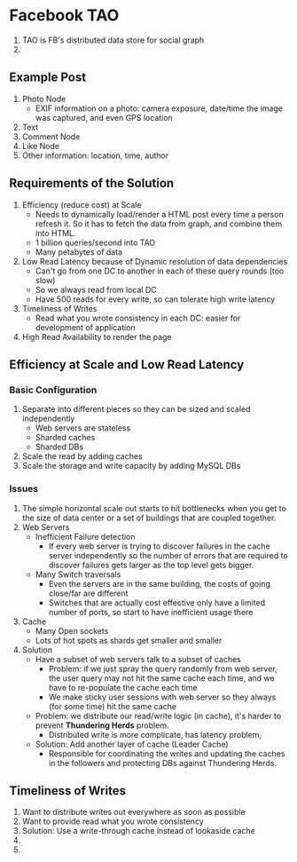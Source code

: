 # Facebook TAO
1. TAO is FB's distributed data store for social graph
2. 
## Example Post
1. Photo Node
   * EXIF information on a photo: camera exposure, date/time the image was captured, and even GPS location
3. Text
4. Comment Node
5. Like Node
6. Other information: location, time, author

## Requirements of the Solution
1. Efficiency (reduce cost) at Scale
   * Needs to dynamically load/render a HTML post every time a person refresh it. So it has to fetch the data from graph, and combine them into HTML.
   * 1 billion queries/second into TAO
   * Many petabytes of data
1. Low Read Latency because of Dynamic resolution of data dependencies
   * Can't go from one DC to another in each of these query rounds (too slow)
   * So we always read from local DC
   * Have 500 reads for every write, so can tolerate high write latency
1. Timeliness of Writes
   * Read what you wrote consistency in each DC: easier for development of application
1. High Read Availability to render the page

## Efficiency at Scale and Low Read Latency
### Basic Configuration
1. Separate into different pieces so they can be sized and scaled independently
   * Web servers are stateless
   * Sharded caches
   * Sharded DBs
3. Scale the read by adding caches
4. Scale the storage and write capacity by adding MySQL DBs

### Issues 
1. The simple horizontal scale out starts to hit bottlenecks when you get to the size of data center or a set of buildings that are coupled together.
1. Web Servers
   * Inefficient Failure detection 
      * If every web server is trying to discover failures in the cache server independently so the number of errors that are required to discover failures gets larger as the top level gets bigger. 
   * Many Switch traversals
      * Even the servers are in the same building, the costs of going close/far are different
      * Switches that are actually cost effective only have a limited number of ports, so start to have inefficient usage there
1. Cache
   * Many  Open sockets
   * Lots of hot spots as shards get smaller and smaller
3. Solution
   * Have a subset of web servers talk to a subset of caches
      * Problem: if we just spray the query randomly from web server, the user query may not hit the same cache each time, and we have to re-populate the cache each time
      * We make sticky user sessions with web server so they always (for some time) hit the same cache
   * Problem: we distribute our read/write logic (in cache), it's harder to prevent **Thundering Herds** problem.
      * Distributed write is more complicate, has latency problem, 
   * Solution: Add another layer of cache (Leader Cache)
      * Responsible for coordinating the writes and updating the caches in the followers and protecting DBs against Thundering Herds.
## Timeliness of Writes
1. Want to distribute writes out everywhere as soon as possible
2. Want to provide read what you wrote consistency
3. Solution: Use a write-through cache instead of lookaside cache
4. 
5. 
